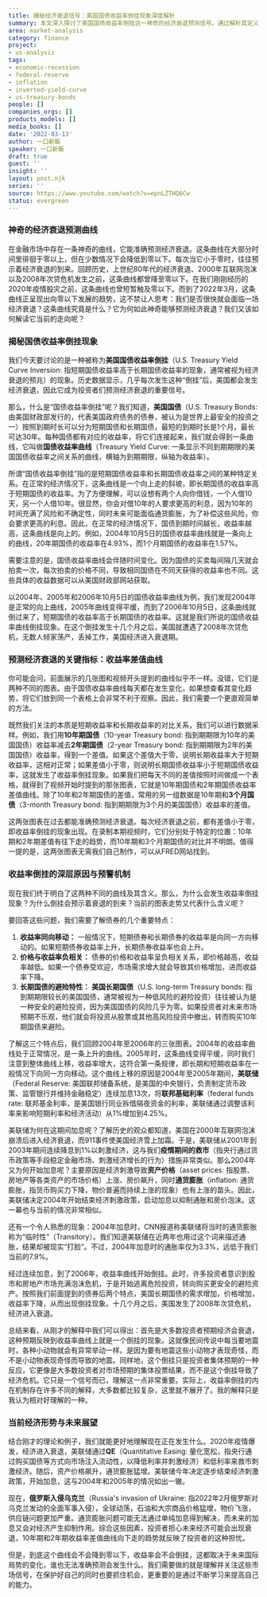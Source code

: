 ```yaml
---
title: 揭秘经济衰退信号：美国国债收益率倒挂现象深度解析
summary: 本文深入探讨了美国国债收益率倒挂这一神奇的经济衰退预测信号。通过解析其定义、历史表现、内在机制及当前走势，帮助读者理解这一关键金融指标如何反映投资者对未来经济的预期。
area: market-analysis
category: finance
project:
- us-analysis
tags:
- economic-recession
- federal-reserve
- inflation
- inverted-yield-curve
- us-treasury-bonds
people: []
companies_orgs: []
products_models: []
media_books: []
date: '2022-03-13'
author: 一口新飯
speaker: 一口新飯
draft: true
guest: ''
insight: ''
layout: post.njk
series: ''
source: https://www.youtube.com/watch?v=epnLZTHQ6Cw
status: evergreen
---
```

### 神奇的经济衰退预测曲线

在金融市场中存在一条神奇的曲线，它能准确预测经济衰退。这条曲线在大部分时间里徘徊于零以上，但在少数情况下会降低到零以下。每次当它小于零时，往往预示着经济衰退的到来。回顾历史，上世纪80年代的经济衰退、2000年互联网泡沫以及2008年次贷危机发生之前，这条曲线都曾降至零以下。在我们刚刚经历的2020年疫情股灾之前，这条曲线也曾短暂触及零以下。而到了2022年3月，这条曲线正呈现出向零以下发展的趋势，这不禁让人思考：我们是否很快就会面临一场经济衰退？这条曲线究竟是什么？它为何如此神奇能够预测经济衰退？我们又该如何解读它当前的走向呢？

### 揭秘国债收益率倒挂现象

我们今天要讨论的是一种被称为**美国国债收益率倒挂**（U.S. Treasury Yield Curve Inversion: 指短期国债收益率高于长期国债收益率的现象，通常被视为经济衰退的预兆）的现象。历史数据显示，几乎每次发生这种“倒挂”后，美国都会发生经济衰退，因此它成为投资者们预测经济衰退的重要信号。

那么，什么是“国债收益率倒挂”呢？我们知道，**美国国债**（U.S. Treasury Bonds: 由美国财政部发行的，代表美国政府债务的债券，被认为是世界上最安全的投资之一）按照到期时长可以分为短期国债和长期国债，最短的到期时长是1个月，最长可达30年。每种国债都有对应的收益率，将它们连接起来，我们就会得到一条曲线，它叫做**国债收益率曲线**（Treasury Yield Curve: 一条显示不同到期期限的美国国债收益率之间关系的曲线，横轴为到期期限，纵轴为收益率）。

所谓“国债收益率倒挂”指的是短期国债收益率和长期国债收益率之间的某种特定关系。在正常的经济情况下，这条曲线是一个向上走的斜坡，即长期国债的收益率高于短期国债的收益率。为了方便理解，可以设想有两个人向你借钱，一个人借10天，另一个人借10年。很显然，你会对借10年的人要求更高的利息，因为10年的时间充满了风险和不确定性，同时未来可能面临通货膨胀，为了补偿这些风险，你会要求更高的利息。因此，在正常的经济情况下，国债到期时间越长，收益率越高，这条曲线是向上的。例如，2004年10月5日的国债收益率曲线就是一条向上的曲线，20年期国债的收益率在4.93%，而1个月期国债的收益率在1.57%。

需要注意的是，国债收益率曲线会伴随时间变化。因为国债的买卖每间隔几天就会拍卖一次，每次拍卖的价格不同，导致相同国债在不同天获得的收益率也不同。这些具体的收益数据可以从美国财政部网站获取。

以2004年、2005年和2006年10月5日的国债收益率曲线为例，我们发现2004年是正常的向上曲线，2005年曲线变得平缓，而到了2006年10月5日，这条曲线就倒过来了，短期国债的收益率高于长期国债的收益率。这就是我们所说的国债收益率曲线倒挂现象。在这个倒挂发生十几个月之后，美国就遭遇了2008年次贷危机，无数人倾家荡产，丢掉工作，美国经济进入衰退期。

### 预测经济衰退的关键指标：收益率差值曲线

你可能会问，前面展示的几张图和视频开头提到的曲线似乎不一样。没错，它们是两种不同的图表。由于国债收益率曲线每天都在发生变化，如果想查看其变化趋势，将它们放到同一个表格上会非常不利于观察。因此，我们需要一个更直观简单的方法。

既然我们关注的本质是短期收益率和长期收益率的对比关系，我们可以进行数据采样。例如，我们用**10年期国债**（10-year Treasury bond: 指到期期限为10年的美国国债）收益率减去**2年期国债**（2-year Treasury bond: 指到期期限为2年的美国国债）收益率，得到一个差值。如果这个差值大于零，说明长期收益率大于短期收益率，这相对正常；如果差值小于零，则说明长期国债收益率小于短期国债收益率，这就发生了收益率倒挂现象。如果我们把每天不同的差值按照时间做成一个表格，就得到了视频开始时提到的那张图表，它就是10年期国债和2年期国债收益率差值曲线。除了10年和2年期国债的差值，常用的另一组数据是10年期和**3个月国债**（3-month Treasury bond: 指到期期限为3个月的美国国债）收益率的差值。

这两张图表在过去都能准确预测经济衰退。每次经济衰退之前，都有差值小于零，即收益率倒挂的现象出现。在录制本期视频时，它们分别处于特定的位置：10年期和2年期差值有往下走的趋势，而10年期和3个月期国债的对比并不明朗。值得一提的是，这两张图表无需我们自己制作，可以从FRED网站找到。

### 收益率倒挂的深层原因与预警机制

现在我们终于明白了这两种不同的曲线及其含义。那么，为什么会发生收益率倒挂现象？为什么倒挂会预示着衰退的到来？当前的图表走势又代表什么含义呢？

要回答这些问题，我们需要了解债券的几个重要特点：
1.  **收益率同向移动：** 一般情况下，短期债券和长期债券的收益率是向同一方向移动的。如果短期债券收益率上升，长期债券收益率也会上升。
2.  **价格与收益率负相关：** 债券的价格和收益率呈负相关关系，即价格越高，收益率越低。如果一个债券受欢迎，市场需求增大就会导致其价格增加，进而收益率下降。
3.  **长期国债的避险特性：** **美国长期国债**（U.S. long-term Treasury bonds: 指到期期限较长的美国国债，通常被视为一种低风险的避险投资）往往被认为是一种安全的避险投资，因为美国国债的风险几乎为零。如果投资者对未来市场预期不乐观，他们就会将投资从股票或其他高风险投资中撤出，转而购买10年期国债来避险。

了解这三个特点后，我们回顾2004年至2006年的三张图表。2004年的收益率曲线处于正常情况，是一条上升的曲线。2005年时，这条曲线变得平缓，同时我们注意到整体曲线上移，收益率增大，这符合第一条规律，即长期和短期收益率在一般情况下向同一方向移动。这个曲线上移的原因是2004年至2005年期间，**美联储**（Federal Reserve: 美国联邦储备系统，是美国的中央银行，负责制定货币政策、监管银行并维持金融稳定）连续加息13次，将**联邦基础利率**（federal funds rate: 联邦基金利率，是美国银行同业拆借隔夜资金的利率，美联储通过调整该利率来影响短期利率和经济活动）从1%增加到4.25%。

美联储为何在这期间加息呢？了解历史的观众都知道，美国在2000年互联网泡沫崩溃后进入经济衰退，而911事件使美国经济雪上加霜。于是，美联储从2001年到2003年期间连续降息到1%以刺激经济，这与我们**疫情期间的救市**（指央行通过货币政策等手段稳定金融市场、刺激经济增长的行为）措施非常类似。那么2004年又为何开始加息呢？主要原因是经济刺激导致**资产价格**（asset prices: 指股票、房地产等各类资产的市场价格）上涨、房价飙升，同时**通货膨胀**（inflation: 通货膨胀，指货币购买力下降，物价普遍而持续上涨的现象）也有上涨的苗头。因此，美联储决定2004年开始结束经济刺激政策，启动加息以抑制通胀和房价泡沫。这一幕也与当前的情况非常相似。

还有一个令人熟悉的现象：2004年加息时，CNN报道称美联储将当时的通货膨胀称为“临时性”（Transitory）。我们知道美联储在近两年也用过这个词来描述通胀，结果却被现实“打脸”。不过，2004年加息时的通胀率仅为3.3%，远低于我们当前的7.9%。

经过连续加息，到了2006年，收益率曲线开始倒挂。此时，许多投资者意识到股市和房地产市场充满泡沫危机，于是开始逃离危险投资，转向购买更安全的避险资产。按照我们前面提到的债券后两个特点，美国长期国债的需求增加，价格增加，收益率下降，从而出现倒挂现象。十几个月之后，美国发生了2008年次贷危机，经济进入衰退。

总结来看，从刚才的解释中我们可以得出：首先是大多数投资者预期经济会衰退，这种预期反映到收益率曲线上就是一个倒挂的现象。这就像民间传说中每当要地震时，各种小动物就会有异常举动一样。是因为要有地震这些小动物才表现奇怪，而不是小动物表现奇怪而导致的地震。同样地，这个倒挂只是投资者集体预期的一种反应，它更像是大多数投资者对市场预期的集体投票结果，而不是这个倒挂导致了经济危机。它只是一个信号而已，理解这一点非常重要。实际上，收益率倒挂的内在机制存在许多不同的解释，大多数都比较复杂，这里就不展开了。我的解释只是我认为相对好理解的一种。

### 当前经济形势与未来展望

结合刚才的理论和例子，我们就能更好地理解现在正在发生什么。2020年疫情爆发，经济进入衰退，美联储通过**QE**（Quantitative Easing: 量化宽松，指央行通过购买国债等方式向市场注入流动性，以降低利率并刺激经济）和低利率来救市刺激经济。随后，资产价格飙升，通货膨胀猛增。美联储今年决定逐步结束经济刺激政策，开始加息，这与2004年和2005年的情况如出一辙。

现在，**俄罗斯入侵乌克兰**（Russia's invasion of Ukraine: 指2022年2月俄罗斯对乌克兰发动的全面军事入侵），全球动荡，石油和大宗商品价格猛增，物价飞涨，供应链问题更加严重。通货膨胀问题可能无法通过单纯加息得到解决，而未来的加息又会对经济产生抑制作用。综合这些因素，投资者担心未来经济可能会出现衰退，10年期和2年期收益率差值曲线向下走的趋势就反映了投资者的这种担忧。

但是，到底这个曲线会不会降到零以下，收益率会不会倒挂，这都取决于未来国际局势的变化，谁也无法准确预测会发生什么。我们需要做的就是理解并关注这些市场信号，在保护好自己的同时也要抓住机会，更重要的是通过不断学习来提高自己的能力。